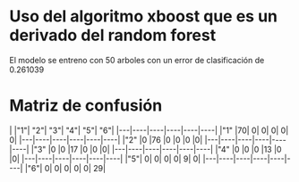 # Uso del algoritmo xboost que es un derivado del random forest
El modelo se entreno con 50 arboles con un error de clasificación de 0.261039

# Matriz de confusión

|  |"1"| "2"| "3"| "4"| "5"| "6"|
|---|----|----|----|----|----|
|"1" |70| 0| 0| 0| 0| 0|
|---|----|----|----|----|----|
|"2" |0 |76 |0 |0 |0 |0|
|---|----|----|----|----|----|
|"3" |0 |0 |17 |0 |0 |0|
|---|----|----|----|----|----|
|"4" |0 |0 |0 |13 |0 |0|
|---|----|----|----|----|----|
|"5"| 0| 0| 0| 0| 9| 0|
|---|----|----|----|----|----|
|"6"| 0| 0| 0| 0| 0| 29|

